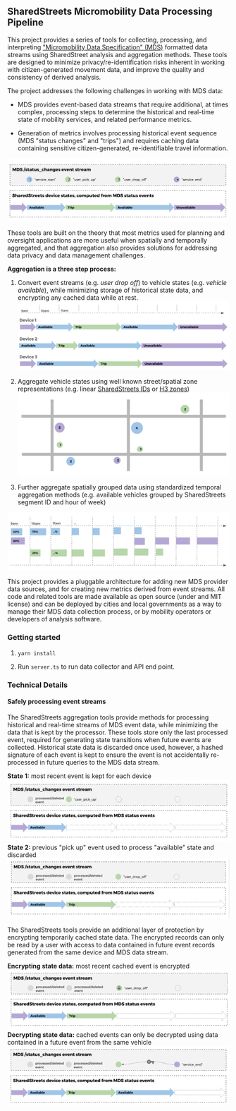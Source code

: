 ## SharedStreets Micromobility Data Processing Pipeline

This project provides a series of tools for collecting, processing, and interpreting ["Micromobility Data Specification" (MDS)](https://github.com/CityOfLosAngeles/mobility-data-specification) formatted data streams using SharedStreet analysis and aggregation methods. These tools are designed to minimize privacy/re-identification risks inherent in working with citizen-generated movement data, and improve the quality and consistency of derived analysis. 

The project addresses the following challenges in working with MDS data:

- MDS provides event-based data streams that require additional, at times complex, processing steps to determine the historical and real-time state of mobility services, and related performance metrics.
 
- Generation of metrics involves processing historical event sequence (MDS "status changes" and "trips") and requires caching data containing sensitive citizen-generated, re-identifiable travel information.

![MDS events to device states](docs/images/event_process1.png)

These tools are built on the theory that most metrics used for planning and oversight applications are more useful when spatially and temporally aggregated, and that aggregation also provides solutions for addressing data privacy and data management challenges.

**Aggregation is a three step process:**

1. Convert event streams (e.g. *user drop off*) to vehicle states (e.g. *vehicle available*), while minimizing storage of historical state data, and encrypting any cached data while at rest.
![MDS events to device states](docs/images/event_process6.png)

2. Aggregate vehicle states using well known street/spatial zone representations (e.g. linear [SharedStreets IDs](https://github.com/sharedstreets/sharedstreets-ref-system) or [H3 zones](https://uber.github.io/h3/))
![MDS events to device states](docs/images/event_process8.png)

3. Further aggregate spatially grouped data using standardized temporal aggregation methods (e.g. available vehicles grouped by SharedStreets segment ID and hour of week)

![MDS events to device states](docs/images/event_process7.png)

This project provides a pluggable architecture for adding new MDS provider data sources, and for creating new metrics derived from event streams. All code and related tools are made available as open source (under and MIT license) and can be deployed by cities and local governments as a way to manage their MDS data collection process, or by mobility operators or developers of analysis software.

### Getting started

1. ```yarn install ```

2. Run ```server.ts``` to run data collector and API end point. 

### Technical Details

#### Safely processing event streams

The SharedStreets aggregation tools provide methods for processing historical and real-time streams of MDS event data, while minimizing the data that is kept by the processor. These tools store only the last processed event, required for generating state transitions when future events are collected. Historical state data is discarded once used, however, a hashed signature of each event is kept to ensure the event is not accidentally  re-processed in future queries to the MDS data stream.

**State 1:** most recent event is kept for each device
![MDS events to device states](docs/images/event_process2.png)
**State 2:** 
previous "pick up" event used to process "available" state and discarded
![MDS events to device states](docs/images/event_process3.png)

The SharedStreets tools provide an additional layer of protection by encrypting temporarily cached state data. The encrypted records can only be read by a user with access to data contained in future event records generated from the same device and MDS data stream.

**Encrypting state data:** most recent cached event is encrypted
![MDS events to device states](docs/images/event_process4.png)
**Decrypting state data:** cached events can only be decrypted using data contained in a future event from the same vehicle
![MDS events to device states](docs/images/event_process5.png) 
